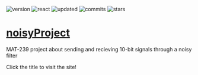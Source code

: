![version](https://img.shields.io/github/package-json/v/averwhy/noisyProject?style=flat-square)
![react](https://img.shields.io/npm/v/react?color=61dbfb&label=react&style=flat-square)
![updated](https://img.shields.io/github/last-commit/averwhy/noisyProject?style=flat-square)
![commits](https://img.shields.io/github/commit-activity/w/averwhy/noisyProject?color=gree&style=flat-square)
![stars](https://img.shields.io/github/stars/averwhy/noisyProject?color=gold&style=flat-square)

# [noisyProject](https://averwhy.github.io/noisyProject)
MAT-239 project about sending and recieving 10-bit signals through a noisy filter

Click the title to visit the site!